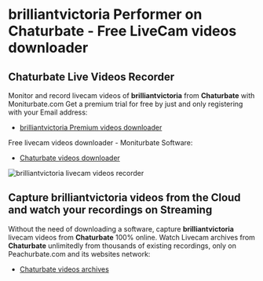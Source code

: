 # brilliantvictoria Performer on Chaturbate - Free LiveCam videos downloader

## Chaturbate Live Videos Recorder

Monitor and record livecam videos of **brilliantvictoria** from **Chaturbate** with Moniturbate.com
Get a premium trial for free by just and only registering with your Email address:
* [brilliantvictoria Premium videos downloader](https://moniturbate.com/request-demo-licence-key.html)

Free livecam videos downloader - Moniturbate Software:
* [Chaturbate videos downloader](https://moniturbate.com/moniturbate-download-software.html)

![brilliantvictoria livecam videos recorder](https://peachurnet.com/templates/moniturbate-software.png)


## Capture brilliantvictoria videos from the Cloud and watch your recordings on Streaming

Without the need of downloading a software, capture **brilliantvictoria** livecam videos from **Chaturbate** 100% online.
Watch Livecam archives from **Chaturbate** unlimitedly from thousands of existing recordings, only on Peachurbate.com and its websites network:
* [Chaturbate videos archives](https://peachurnet.com/)